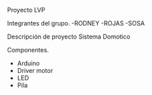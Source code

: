   Proyecto LVP

Integrantes del grupo.
-RODNEY
-ROJAS 
-SOSA
 
Descripción de proyecto
Sistema Domotico 

Componentes.
- Arduino 
- Driver motor 
- LED
- Pila

